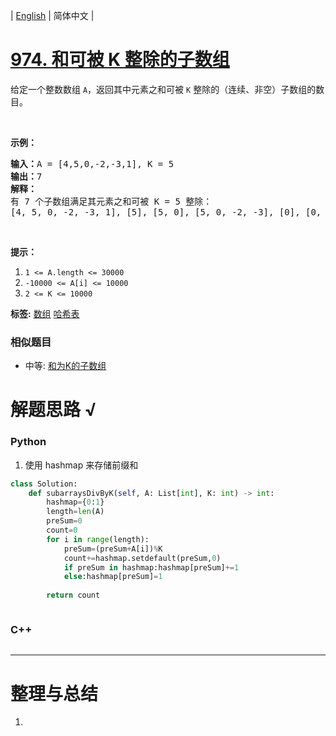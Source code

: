 | [English](README_EN.md) | 简体中文 |

# [974. 和可被 K 整除的子数组](https://leetcode-cn.com/problems/subarray-sums-divisible-by-k)
<p>给定一个整数数组 <code>A</code>，返回其中元素之和可被 <code>K</code>&nbsp;整除的（连续、非空）子数组的数目。</p>

<p>&nbsp;</p>

<p><strong>示例：</strong></p>

<pre><strong>输入：</strong>A = [4,5,0,-2,-3,1], K = 5
<strong>输出：</strong>7
<strong>解释：
</strong>有 7 个子数组满足其元素之和可被 K = 5 整除：
[4, 5, 0, -2, -3, 1], [5], [5, 0], [5, 0, -2, -3], [0], [0, -2, -3], [-2, -3]
</pre>

<p>&nbsp;</p>

<p><strong>提示：</strong></p>

<ol>
	<li><code>1 &lt;= A.length &lt;= 30000</code></li>
	<li><code>-10000 &lt;= A[i] &lt;= 10000</code></li>
	<li><code>2 &lt;= K &lt;= 10000</code></li>
</ol>

**标签:**  [数组](https://leetcode-cn.com/tag/array) [哈希表](https://leetcode-cn.com/tag/hash-table) 
 ### 相似题目
- 中等:	[和为K的子数组](https://leetcode-cn.com/problems/subarray-sum-equals-k) 

# 解题思路 √

### Python

1. 使用 hashmap 来存储前缀和

```python
class Solution:
    def subarraysDivByK(self, A: List[int], K: int) -> int:
        hashmap={0:1}
        length=len(A)
        preSum=0
        count=0
        for i in range(length):
            preSum=(preSum+A[i])%K
            count+=hashmap.setdefault(preSum,0)
            if preSum in hashmap:hashmap[preSum]+=1
            else:hashmap[preSum]=1
           
        return count
```


```python

```

### C++

```cpp

```

---



# 整理与总结

1. 